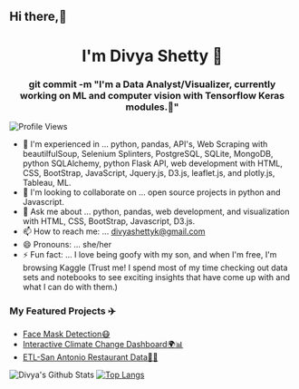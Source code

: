 <h2> Hi there,👋 </h2>
<h1 align='center'>I'm Divya Shetty 👋</h1>
<h3 align="center">git commit -m "I'm a Data Analyst/Visualizer, currently working on ML and computer vision with Tensorflow Keras modules.🔭"</h3>

![Profile Views](https://komarev.com/ghpvc/?username=divya-gh)

- 🌱 I'm experienced in ... python, pandas, API's, Web Scraping with beautilfulSoup, Selenium Splinters, PostgreSQL, SQLite, MongoDB, python SQLAlchemy, python Flask API, web development with HTML, CSS, BootStrap, JavaScript, Jquery.js, D3.js, leaflet.js, and plotly.js, Tableau, ML.
- 👯 I'm looking to collaborate on ... open source projects in python and Javascript.
- 💬 Ask me about ... python, pandas, web development, and visualization with HTML, CSS, BootStrap, Javascript, D3.js.
- 📫 How to reach me: ... divyashettyk@gmail.com
- 😄 Pronouns: ... she/her
- ⚡ Fun fact: ... I love being goofy with my son, and when I'm free, I'm browsing Kaggle (Trust me! I spend most of my time checking out data sets and notebooks to see exciting insights that have come up with and what I can do with them.)

### My Featured Projects ✈️
- [Face Mask Detection😷](https://github.com/divya-gh/Face_Mask_Detection.git)
- [Interactive Climate Change Dashboard🌍📊](https://github.com/divya-gh/Climate-Interactive-Dashboard.git)
- [ETL-San Antonio Restaurant Data🍄🥦](https://github.com/shechter430/ETL_project.git)


![Divya's Github Stats](https://github-readme-stats.vercel.app/api?username=divya-gh&show_icons=true)
[![Top Langs](https://github-readme-stats.vercel.app/api/top-langs/?username=divya-gh&layout=compact)](https://github.com/divya-gh)
